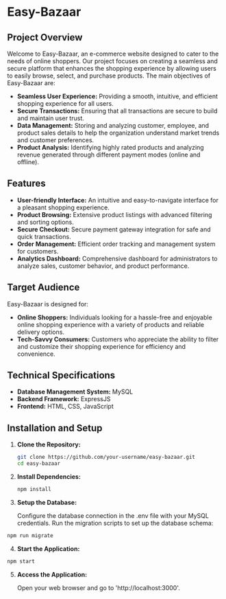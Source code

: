 # Easy-Bazaar

## Project Overview

Welcome to Easy-Bazaar, an e-commerce website designed to cater to the needs of online shoppers. Our project focuses on creating a seamless and secure platform that enhances the shopping experience by allowing users to easily browse, select, and purchase products. The main objectives of Easy-Bazaar are:

- **Seamless User Experience:** Providing a smooth, intuitive, and efficient shopping experience for all users.
- **Secure Transactions:** Ensuring that all transactions are secure to build and maintain user trust.
- **Data Management:** Storing and analyzing customer, employee, and product sales details to help the organization understand market trends and customer preferences.
- **Product Analysis:** Identifying highly rated products and analyzing revenue generated through different payment modes (online and offline).

## Features

- **User-friendly Interface:** An intuitive and easy-to-navigate interface for a pleasant shopping experience.
- **Product Browsing:** Extensive product listings with advanced filtering and sorting options.
- **Secure Checkout:** Secure payment gateway integration for safe and quick transactions.
- **Order Management:** Efficient order tracking and management system for customers.
- **Analytics Dashboard:** Comprehensive dashboard for administrators to analyze sales, customer behavior, and product performance.

## Target Audience

Easy-Bazaar is designed for:

- **Online Shoppers:** Individuals looking for a hassle-free and enjoyable online shopping experience with a variety of products and reliable delivery options.
- **Tech-Savvy Consumers:** Customers who appreciate the ability to filter and customize their shopping experience for efficiency and convenience.

## Technical Specifications

- **Database Management System:** MySQL
- **Backend Framework:** ExpressJS
- **Frontend:** HTML, CSS, JavaScript

## Installation and Setup

1. **Clone the Repository:**
   ```bash
   git clone https://github.com/your-username/easy-bazaar.git
   cd easy-bazaar
   ```
2. **Install Dependencies:**
   ```bash
   npm install
   ```
3. **Setup the Database:**

   Configure the database connection in the .env file with your MySQL credentials.
   Run the migration scripts to set up the database schema:

  ```bash
  npm run migrate
  ```
4. **Start the Application:**

  ```bash
  npm start
  ```
5. **Access the Application:**
   
   Open your web browser and go to 'http://localhost:3000'.
